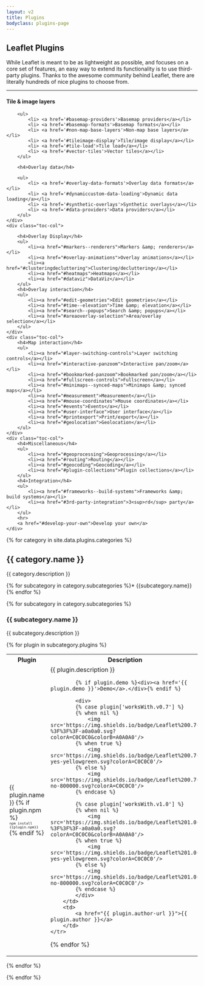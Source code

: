 ```yaml
---
layout: v2
title: Plugins
bodyclass: plugins-page
---
```


## Leaflet Plugins

While Leaflet is meant to be as lightweight as possible, and focuses on a core set of features, an easy way to extend its functionality is to use third-party plugins. Thanks to the awesome community behind Leaflet, there are literally hundreds of nice plugins to choose from.

---

<div id="toc" class="clearfix">
	<div class="toc-col">
		<h4>Tile &amp; image layers</h4>

		<ul>
			<li> <a href='#basemap-providers'>Basemap providers</a></li>
			<li> <a href='#basemap-formats'>Basemap formats</a></li>
			<li> <a href='#non-map-base-layers'>Non-map base layers</a></li>
			<li> <a href='#tileimage-display'>Tile/image display</a></li>
			<li> <a href='#tile-load'>Tile load</a></li>
			<li> <a href='#vector-tiles'>Vector tiles</a></li>
		</ul>

		<h4>Overlay data</h4>

		<ul>
			<li> <a href='#overlay-data-formats'>Overlay data formats</a></li>
			<li> <a href='#dynamiccustom-data-loading'>Dynamic data loading</a></li>
			<li> <a href='#synthetic-overlays'>Synthetic overlays</a></li>
			<li> <a href='#data-providers'>Data providers</a></li>
		</ul>
	</div>
	<div class="toc-col">

		<h4>Overlay Display</h4>
		<ul>
			<li><a href="#markers--renderers">Markers &amp; renderers</a></li>
			<li><a href="#overlay-animations">Overlay animations</a></li>
			<li><a href="#clusteringdecluttering">Clustering/decluttering</a></li>
			<li><a href="#heatmaps">Heatmaps</a></li>
			<li><a href="#dataviz">DataViz</a></li>
		</ul>
		<h4>Overlay interaction</h4>
		<ul>
			<li><a href="#edit-geometries">Edit geometries</a></li>
			<li><a href="#time--elevation">Time &amp; elevation</a></li>
			<li><a href="#search--popups">Search &amp; popups</a></li>
			<li><a href="#areaoverlay-selection">Area/overlay selection</a></li>
		</ul>
	</div>
	<div class="toc-col">
		<h4>Map interaction</h4>
		<ul>
			<li><a href="#layer-switching-controls">Layer switching controls</a></li>
			<li><a href="#interactive-panzoom">Interactive pan/zoom</a></li>
			<li><a href="#bookmarked-panzoom">Bookmarked pan/zoom</a></li>
			<li><a href="#fullscreen-controls">Fullscreen</a></li>
			<li><a href="#minimaps--synced-maps">Minimaps &amp; synced maps</a></li>
			<li><a href="#measurement">Measurement</a></li>
			<li><a href="#mouse-coordinates">Mouse coordinates</a></li>
			<li><a href="#events">Events</a></li>
			<li><a href="#user-interface">User interface</a></li>
			<li><a href="#printexport">Print/export</a></li>
			<li><a href="#geolocation">Geolocation</a></li>
		</ul>
	</div>
	<div class="toc-col">
		<h4>Miscellaneous</h4>
		<ul>
			<li><a href="#geoprocessing">Geoprocessing</a></li>
			<li><a href="#routing">Routing</a></li>
			<li><a href="#geocoding">Geocoding</a></li>
			<li><a href="#plugin-collections">Plugin collections</a></li>
		</ul>
		<h4>Integration</h4>
		<ul>
			<li><a href="#frameworks--build-systems">Frameworks &amp; build systems</a></li>
			<li><a href="#3rd-party-integration">3<sup>rd</sup> party</a></li>
		</ul>
		<hr>
		<a href="#develop-your-own">Develop your own</a>
	</div>

</div>


{% for category in site.data.plugins.categories %}

## {{ category.name }}

{{ category.description }}

{% for subcategory in category.subcategories %}* [{{subcategory.name}}](#basemap-providers)
{% endfor %}


{% for subcategory in category.subcategories %}

### {{ subcategory.name }}

{{ subcategory.description }}

<table class="plugins"><tr><th>Plugin</th><th>Description</th><th>Maintainer</th></tr>

{% for plugin in subcategory.plugins %}
	<tr>
		<td>
			<a href="{{ plugin.repo }}">{{ plugin.name }}</a>
			{% if plugin.npm %}<div style='font-size:70%'><tt>npm install {{plugin.npm}}</tt></div>{% endif %}
		</td>
		<td>
			<div>{{ plugin.description }}</div>

			{% if plugin.demo %}<div><a href='{{ plugin.demo }}'>Demo</a>.</div>{% endif %}

			<div>
			{% case plugin['worksWith.v0.7'] %}
			{% when nil %}
				<img src='https://img.shields.io/badge/Leaflet%200.7-%3F%3F%3F-a0a0a0.svg?colorA=C0C0C0&colorB=A0A0A0'/>
			{% when true %}
				<img src='https://img.shields.io/badge/Leaflet%200.7-yes-yellowgreen.svg?colorA=C0C0C0'/>
			{% else %}
				<img src='https://img.shields.io/badge/Leaflet%200.7-no-800000.svg?colorA=C0C0C0'/>
			{% endcase %}

			{% case plugin['worksWith.v1.0'] %}
			{% when nil %}
				<img src='https://img.shields.io/badge/Leaflet%201.0-%3F%3F%3F-a0a0a0.svg?colorA=C0C0C0&colorB=A0A0A0'/>
			{% when true %}
				<img src='https://img.shields.io/badge/Leaflet%201.0-yes-yellowgreen.svg?colorA=C0C0C0'/>
			{% else %}
				<img src='https://img.shields.io/badge/Leaflet%201.0-no-800000.svg?colorA=C0C0C0'/>
			{% endcase %}
			</div>
		</td>
		<td>
			<a href="{{ plugin.author-url }}">{{ plugin.author }}</a>
		</td>
	</tr>
{% endfor %}
</table>

{% endfor %}

{% endfor %}
